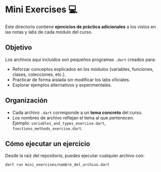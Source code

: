 # Mini Exercises 💻

Este directorio contiene **ejercicios de práctica adicionales** a los vistos en las notas y labs de cada módulo del curso.

## Objetivo
Los archivos aquí incluidos son pequeños programas `.dart` creados para:
- Reforzar conceptos explicados en los módulos (variables, funciones, clases, colecciones, etc.).
- Practicar de forma aislada sin modificar los labs oficiales.
- Explorar ejemplos alternativos y experimentales.

## Organización
- Cada archivo `.dart` corresponde a un **tema concreto** del curso.  
- Los nombres de archivo reflejan el tema al que pertenecen.  
  Ejemplo: `variables_and_types_exercise.dart`, `functions_methods_exercise.dart`.

## Cómo ejecutar un ejercicio
Desde la raíz del repositorio, puedes ejecutar cualquier archivo con:

```bash
dart run mini_exercises/nombre_del_archivo.dart
